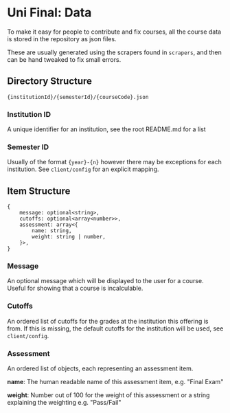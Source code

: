 # Uni Final: Data

To make it easy for people to contribute and fix courses, all the course data is stored in the repository as json files.

These are usually generated using the scrapers found in `scrapers`, and then can be hand tweaked to fix small errors.

## Directory Structure

```
{institutionId}/{semesterId}/{courseCode}.json
```

### Institution ID

A unique identifier for an institution, see the root README.md for a list

### Semester ID

Usually of the format `{year}-{n}` however there may be exceptions for each institution.
See `client/config` for an explicit mapping.

## Item Structure

```
{
    message: optional<string>,
    cutoffs: optional<array<number>>,
    assessment: array<{
        name: string,
        weight: string | number,
    }>,
}
```

### Message

An optional message which will be displayed to the user for a course.
Useful for showing that a course is incalculable.

### Cutoffs

An ordered list of cutoffs for the grades at the institution this offering is from.
If this is missing, the default cutoffs for the institution will be used, see `client/config`.

### Assessment

An ordered list of objects, each representing an assessment item.

**name**: The human readable name of this assessment item, e.g. "Final Exam"

**weight**: Number out of 100 for the weight of this assessment or a string explaining the weighting e.g. "Pass/Fail" 
